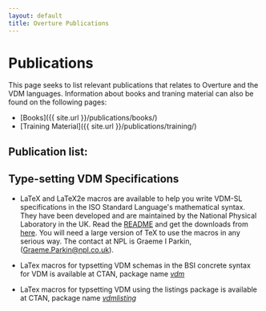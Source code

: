 ```yaml
---
layout: default
title: Overture Publications
---
```


# Publications

This page seeks to list relevant publications that relates to Overture and the VDM languages. Information about books and traning material can also be found on the following pages:

* [Books]({{ site.url }}/publications/books/)
* [Training Material]({{ site.url }}/publications/training/)


## Publication list:
<script src="http://bibbase.org/show?bib={{ site.url }}/publications/overtureweb.bib&jsonp=1"></script> 




## Type-setting VDM Specifications

* LaTeX and LaTeX2e macros are available to help you write VDM-SL specifications in the ISO Standard Language's mathematical syntax. They have been developed and are maintained by the National Physical Laboratory in the UK. Read the [README](ftp://ftp.npl.co.uk/pub/latex/macros/vdm-sl/README) and get the downloads from [here](ftp://ftp.npl.co.uk/pub/latex/macros/vdm-sl/). You will need a large version of TeX to use the macros in any serious way. The contact at NPL is Graeme I Parkin, (Graeme.Parkin@npl.co.uk).

* LaTex macros for typsetting VDM schemas in the BSI concrete syntax for VDM is available at CTAN, package name [*vdm*](http://www.ctan.org/pkg/vdm)

* LaTex macros for typsetting VDM using the listings package is available at CTAN, package name [*vdmlisting*](http://www.ctan.org/pkg/vdmlisting)